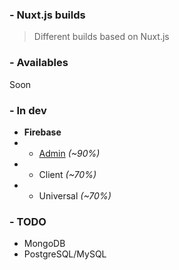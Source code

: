 ### - Nuxt.js builds

> Different builds based on Nuxt.js

### - Availables

Soon

### - In dev

- __Firebase__
- - [Admin][firebase-admin] _(~90%)_
- - Client _(~70%)_
- - Universal _(~70%)_


### - TODO

- MongoDB
- PostgreSQL/MySQL





[firebase-admin]: https://github.com/sevenns/firebase-admin
